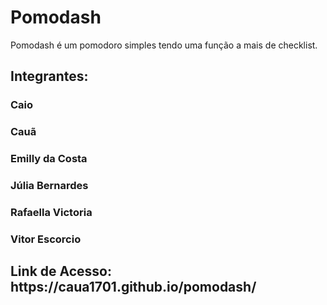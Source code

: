 <h1> Pomodash </h1>
<p> Pomodash é um pomodoro simples tendo uma função a mais de checklist. </p>

<h2> Integrantes: </h2>
<h3>Caio </h3>
<h3>Cauã </h3>
<h3>Emilly da Costa</h3>
<h3>Júlia Bernardes</h3>
<h3>Rafaella Victoria</h3>
<h3>Vitor Escorcio</h3>

<h2>Link de Acesso: https://caua1701.github.io/pomodash/<h2>
